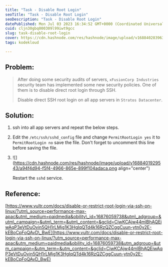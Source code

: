 ```yaml
---
title: "Task - Disable Root Login"
seoTitle: "Task - Disable Root Login"
seoDescription: "Task - Disable Root Login"
datePublished: Mon Jul 03 2023 16:34:52 GMT+0000 (Coordinated Universal Time)
cuid: cljn30gbq000309l99iwt9gcc
slug: task-disable-root-login
cover: https://cdn.hashnode.com/res/hashnode/image/upload/v1688402839634/91d5aa6b-4869-4789-aed4-4e29b7c4fc2d.png
tags: kodekloud

---
```


## Problem:

> After doing some security audits of servers, `xFusionCorp Industries` security team has implemented some new security policies. One of them is to disable direct root login through SSH.
> 
>   
> 
> Disable direct SSH root login on all app servers in `Stratos Datacenter`.

## Solution:

1. ssh into all app servers and repeat the below steps.
    
2. Edit the `/etc/ssh/sshd_config` file and change `PermitRootLogin yes` it to `PermitRootLogin no` save the file. Don't forget to uncomment this line before saving the file.
    
3. ![](https://cdn.hashnode.com/res/hashnode/image/upload/v1688401929543/a94f4d94-f5f4-4966-865e-899f104adaca.png align="center")
    
    Restart the `sshd` service.
    

## Reference:

[https://www.vultr.com/docs/disable-or-restrict-root-login-via-ssh-on-linux/?utm\_source=performance-max-apac&utm\_medium=paidmedia&obility\_id=16876059738&utm\_adgroup=&utm\_campaign=&utm\_term=&utm\_content=&gclid=CjwKCAjw44mlBhAQEiwAqP3eVtDuOvin5QH1rLMjg1K3HgIqQTd4k16RzQZCggCuun-ytn0y2E-kEBoCpFoQAvD\_BwE](https://www.vultr.com/docs/disable-or-restrict-root-login-via-ssh-on-linux/?utm_source=performance-max-apac&utm_medium=paidmedia&obility_id=16876059738&utm_adgroup=&utm_campaign=&utm_term=&utm_content=&gclid=CjwKCAjw44mlBhAQEiwAqP3eVtDuOvin5QH1rLMjg1K3HgIqQTd4k16RzQZCggCuun-ytn0y2E-kEBoCpFoQAvD_BwE)